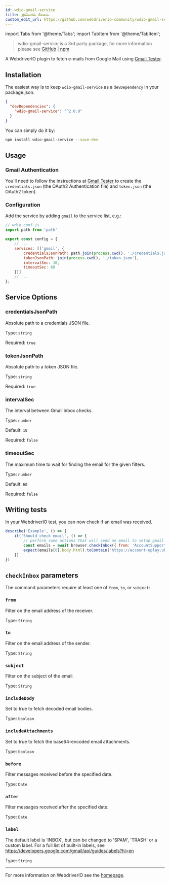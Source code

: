 ```yaml
---
id: wdio-gmail-service
title: ஜிமெயில் சேவை
custom_edit_url: https://github.com/webdriverio-community/wdio-gmail-service/edit/main/README.md
---
```


import Tabs from '@theme/Tabs';
import TabItem from '@theme/TabItem';

> wdio-gmail-service is a 3rd party package, for more information please see [GitHub](https://github.com/webdriverio-community/wdio-gmail-service) | [npm](https://www.npmjs.com/package/wdio-gmail-service)

A WebdriverIO plugin to fetch e-mails from Google Mail using [Gmail Tester](https://github.com/levz0r/gmail-tester).

## Installation

The easiest way is to keep `wdio-gmail-service` as a `devDependency` in your package.json.

```json
{
  "devDependencies": {
    "wdio-gmail-service": "^2.0.0"
  }
}
```

You can simply do it by:

```sh
npm install wdio-gmail-service --save-dev
```

## Usage

### Gmail Authentication

You'll need to follow the instructions at [Gmail Tester](https://github.com/levz0r/gmail-tester) to create the `credentials.json` (the OAuth2 Authentication file) and `token.json` (the OAuth2 token).

### Configuration

Add the service by adding `gmail` to the service list, e.g.:

```js
// wdio.conf.js
import path from 'path'

export const config = {
    // ...
    services: [['gmail', {
        credentialsJsonPath: path.join(process.cwd(), './credentials.json'),
        tokenJsonPath: join(process.cwd(), './token.json'),
        intervalSec: 10,
        timeoutSec: 60
    }]]
    // ...
};
```

## Service Options

### credentialsJsonPath
Absolute path to a credentials JSON file.

Type: `string`

Required: `true`

### tokenJsonPath
Absolute path to a token JSON file.

Type: `string`

Required: `true`

### intervalSec
The interval between Gmail inbox checks.

Type: `number`

Default: `10`

Required: `false`

### timeoutSec
The maximum time to wait for finding the email for the given filters.

Type: `number`

Default: `60`

Required: `false`


## Writing tests

In your WebdriverIO test, you can now check if an email was received.

```js
describe('Example', () => {
    it('Should check email', () => {
        // perform some actions that will send an email to setup gmail account
        const emails = await browser.checkInbox({ from: 'AccountSupport@ubi.com', subject: 'Ubisoft Password Change Request' });
        expect(emails[0].body.html).toContain('https://account-uplay.ubi.com/en-GB/action/change-password?genomeid=')
    })
})
```

## `checkInbox` parameters

The command parameters require at least one of `from`, `to`, or `subject`:

### `from`
Filter on the email address of the receiver.

Type: `String`

### `to`
Filter on the email address of the sender.

Type: `String`

### `subject`
Filter on the subject of the email.

Type: `String`

### `includeBody`
Set to true to fetch decoded email bodies.

Type: `boolean`

### `includeAttachments`
Set to true to fetch the base64-encoded email attachments.

Type: `boolean`

### `before`
Filter messages received before the specified date.

Type: `Date`

### `after`
Filter messages received after the specified date.

Type: `Date`

### `label`
The default label is 'INBOX', but can be changed to 'SPAM', 'TRASH' or a custom label. For a full list of built-in labels, see https://developers.google.com/gmail/api/guides/labels?hl=en

Type: `String`

---

For more information on WebdriverIO see the [homepage](https://webdriver.io).